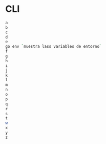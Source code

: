 # CLI

```bash
a
b
c
d
e
go env `muestra lass variables de entorno`
f
g
h
i
j
k
l
m
n
o
p
q
r
s
t
w
x
y
z
```
